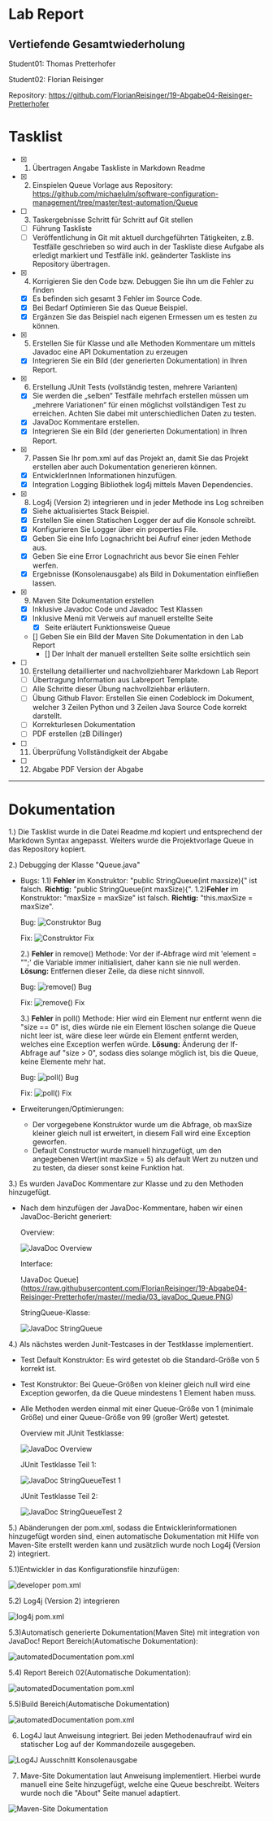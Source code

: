# Lab Report #
## Vertiefende Gesamtwiederholung ##


Student01: Thomas Pretterhofer

Student02: Florian Reisinger


Repository: <a href="https://github.com/FlorianReisinger/19-Abgabe04-Reisinger-Pretterhofer">https://github.com/FlorianReisinger/19-Abgabe04-Reisinger-Pretterhofer</a>

# Tasklist #

- [x] 1. Übertragen Angabe Taskliste in Markdown Readme

- [x] 2. Einspielen Queue Vorlage aus Repository:  
https://github.com/michaelulm/software-configuration-management/tree/master/test-automation/Queue  
            
- [ ] 3. Taskergebnisse Schritt für Schritt auf Git stellen
  - [ ] Führung Taskliste
  - [ ] Veröffentlichung in Git mit aktuell durchgeführten Tätigkeiten, z.B. Testfälle geschrieben so wird auch in der Taskliste diese Aufgabe als erledigt markiert und Testfälle inkl. geänderter Taskliste ins Repository übertragen.
    
- [x] 4. Korrigieren Sie den Code bzw. Debuggen Sie ihn um die Fehler zu finden
  - [x] Es befinden sich gesamt 3 Fehler im Source Code.
  - [x] Bei Bedarf Optimieren Sie das Queue Beispiel.
  - [x] Ergänzen Sie das Beispiel nach eigenen Ermessen um es testen zu können.
  
- [x] 5. Erstellen Sie für Klasse und alle Methoden Kommentare um mittels Javadoc eine API Dokumentation zu erzeugen
  - [x] Integrieren Sie ein Bild (der generierten Dokumentation) in Ihren Report.
  
- [x] 6. Erstellung JUnit Tests (vollständig testen, mehrere Varianten)
  - [x] Sie werden die „selben“ Testfälle mehrfach erstellen müssen um „mehrere Variationen“ für einen möglichst vollständigen Test zu erreichen. Achten Sie dabei mit unterschiedlichen Daten zu testen.
  - [x] JavaDoc Kommentare erstellen.
  - [x] Integrieren Sie ein Bild (der generierten Dokumentation) in Ihren Report.
  
- [x] 7. Passen Sie Ihr pom.xml auf das Projekt an, damit Sie das Projekt erstellen aber auch Dokumentation generieren können.
  - [x] EntwicklerInnen Informationen hinzufügen.
  - [x] Integration Logging Bibliothek log4j mittels Maven Dependencies.
  
- [x] 8. Log4j (Version 2) integrieren und in jeder Methode ins Log schreiben
  - [x] Siehe aktualisiertes Stack Beispiel.
  - [x] Erstellen Sie einen Statischen Logger der auf die Konsole schreibt.
  - [x] Konfigurieren Sie Logger über ein properties File.
  - [x] Geben Sie eine Info Lognachricht bei Aufruf einer jeden Methode aus.
  - [x] Geben Sie eine Error Lognachricht aus bevor Sie einen Fehler werfen.
  - [x] Ergebnisse (Konsolenausgabe) als Bild in Dokumentation einfließen lassen.
  
- [x] 9. Maven Site Dokumentation erstellen
  - [x] Inklusive Javadoc Code und Javadoc Test Klassen
  - [x] Inklusive Menü mit Verweis auf manuell erstellte Seite
    - [x] Seite erläutert Funktionsweise Queue
  - [] Geben Sie ein Bild der Maven Site Dokumentation in den Lab Report
    - [] Der Inhalt der manuell erstellten Seite sollte ersichtlich sein
    
- [ ] 10. Erstellung detaillierter und nachvollziehbarer Markdown Lab Report
  - [ ] Übertragung Information aus Labreport Template.
  - [ ] Alle Schritte dieser Übung nachvollziehbar erläutern.
  - [ ] Übung Github Flavor: Erstellen Sie einen Codeblock im Dokument, welcher 3 Zeilen Python und 3 Zeilen Java Source Code korrekt darstellt.
  - [ ] Korrekturlesen Dokumentation
  - [ ] PDF erstellen (zB Dillinger)
  
- [ ] 11. Überprüfung Vollständigkeit der Abgabe
- [ ] 12. Abgabe PDF Version der Abgabe

---

# Dokumentation #

1.) Die Tasklist wurde in die Datei Readme.md kopiert und entsprechend der Markdown Syntax angepasst. Weiters wurde die Projektvorlage Queue in das Repository kopiert.

2.) Debugging der Klasse "Queue.java"


- Bugs:
    1.1) **Fehler** im Konstruktor: "public StringQueue(int     maxsize){" ist falsch.
    **Richtig:** "public    StringQueue(int maxSize){".
    1.2)**Fehler** im Konstruktor: "maxSize = maxSize" ist falsch.
    **Richtig:** "this.maxSize = maxSize".
    
    Bug:
    ![Construktor Bug](https://raw.githubusercontent.com/FlorianReisinger/19-Abgabe04-Reisinger-Pretterhofer/master//media/02_bug_01.PNG)
    
    Fix:
    ![Construktor Fix](https://raw.githubusercontent.com/FlorianReisinger/19-Abgabe04-Reisinger-Pretterhofer/master//media/02_fix_01.PNG)
      
    2.) **Fehler** in remove() Methode: Vor der if-Abfrage wird mit
    'element = "";' die Variable immer initialisiert, daher kann sie nie null werden.
    **Lösung:** Entfernen dieser Zeile, da diese nicht sinnvoll.
    
    Bug:
    ![remove() Bug](https://raw.githubusercontent.com/FlorianReisinger/19-Abgabe04-Reisinger-Pretterhofer/master//media/02_bug_02.PNG)

  Fix:
  ![remove() Fix](https://raw.githubusercontent.com/FlorianReisinger/19-Abgabe04-Reisinger-Pretterhofer/master//media/02_fix_02.PNG)

    3.) **Fehler** in poll() Methode: Hier wird ein Element nur entfernt wenn die    "size == 0" ist, dies würde nie ein Element löschen solange die Queue nicht leer ist, wäre diese leer würde ein Element entfernt werden, welches eine Exception werfen würde.
    **Lösung:** Änderung der If-Abfrage auf "size > 0", sodass dies solange möglich ist, bis die Queue, keine Elemente mehr hat.
    
    Bug:
    ![poll() Bug](https://raw.githubusercontent.com/FlorianReisinger/19-Abgabe04-Reisinger-Pretterhofer/master//media/02_bug_03.PNG)
    
    Fix:
    ![poll() Fix](https://raw.githubusercontent.com/FlorianReisinger/19-Abgabe04-Reisinger-Pretterhofer/master//media/02_fix_03.PNG)
    
- Erweiterungen/Optimierungen:
    - Der vorgegebene Konstruktor wurde um die Abfrage, ob maxSize kleiner gleich null ist erweitert, in diesem Fall wird eine Exception geworfen.
    - Default Constructor wurde manuell hinzugefügt, um den angegebenen Wert(int maxSize = 5) als default Wert zu nutzen und zu testen, da dieser sonst keine Funktion hat.

3.) Es wurden JavaDoc Kommentare zur Klasse und zu den Methoden hinzugefügt.
- Nach dem hinzufügen der JavaDoc-Kommentare, haben wir einen JavaDoc-Bericht generiert:

    Overview:

    ![JavaDoc Overview](https://raw.githubusercontent.com/FlorianReisinger/19-Abgabe04-Reisinger-Pretterhofer/master//media/03_javaDoc_overview.PNG)

    Interface:
    
    !JavaDoc Queue](https://raw.githubusercontent.com/FlorianReisinger/19-Abgabe04-Reisinger-Pretterhofer/master//media/03_javaDoc_Queue.PNG)
    
    StringQueue-Klasse:
    
    ![JavaDoc StringQueue](https://raw.githubusercontent.com/FlorianReisinger/19-Abgabe04-Reisinger-Pretterhofer/master//media/03_javaDoc_StringQueue.PNG)

4.) Als nächstes werden Junit-Testcases in der Testklasse implementiert.
- Test Default Konstruktor: Es wird getestet ob die Standard-Größe von 5 korrekt ist.
- Test Konstruktor: Bei Queue-Größen von kleiner gleich null wird eine Exception geworfen, da die Queue mindestens 1 Element haben muss.
- Alle Methoden werden einmal mit einer Queue-Größe von 1 (minimale Größe) und einer Queue-Größe von 99 (großer Wert) getestet.

    Overview mit JUnit Testklasse:
    
    ![JavaDoc Overview](https://raw.githubusercontent.com/FlorianReisinger/19-Abgabe04-Reisinger-Pretterhofer/master//media/04_JUnit_Overview.PNG)

    JUnit Testklasse Teil 1:
    
    ![JavaDoc StringQueueTest 1](https://raw.githubusercontent.com/FlorianReisinger/19-Abgabe04-Reisinger-Pretterhofer/master//media/04_JUnit_StringQueueTest_1.PNG)

    JUnit Testklasse Teil 2:
    
    ![JavaDoc StringQueueTest 2](https://raw.githubusercontent.com/FlorianReisinger/19-Abgabe04-Reisinger-Pretterhofer/master//media/04_JUnit_StringQueueTest_2.PNG)
    
    
5.) Abänderungen der pom.xml, sodass die Entwicklerinformationen hinzugefügt worden sind, einen automatische Dokumentation mit Hilfe von Maven-Site erstellt werden kann und zusätzlich wurde noch Log4j (Version 2) integriert.

5.1)Entwickler in das Konfigurationsfile hinzufügen:

![developer pom.xml](https://raw.githubusercontent.com/FlorianReisinger/19-Abgabe04-Reisinger-Pretterhofer/master//media/05_pom_01.PNG)
    
 5.2) Log4j (Version 2) integrieren
 
![log4j pom.xml](https://raw.githubusercontent.com/FlorianReisinger/19-Abgabe04-Reisinger-Pretterhofer/master//media/05_pom_02.PNG)

 5.3)Automatisch generierte Dokumentation(Maven Site) mit integration von JavaDoc!
 Report Bereich(Automatische Dokumentation):
 
![automatedDocumentation pom.xml](https://raw.githubusercontent.com/FlorianReisinger/19-Abgabe04-Reisinger-Pretterhofer/master//media/05_pom_03.PNG)
    
5.4) Report Bereich 02(Automatische Dokumentation):

![automatedDocumentation pom.xml](https://raw.githubusercontent.com/FlorianReisinger/19-Abgabe04-Reisinger-Pretterhofer/master//media/05_pom_04.PNG)

5.5)Build Bereich(Automatische Dokumentation)

![automatedDocumentation pom.xml](https://raw.githubusercontent.com/FlorianReisinger/19-Abgabe04-Reisinger-Pretterhofer/master//media/05_pom_05.PNG)

6) Log4J laut Anweisung integriert. 
 Bei jeden Methodenaufrauf wird ein statischer Log auf der Kommandozeile ausgegeben.
 
![Log4J Ausschnitt Konsolenausgabe](https://raw.githubusercontent.com/FlorianReisinger/19-Abgabe04-Reisinger-Pretterhofer/master//media/06_Log4J.PNG)

7) Mave-Site Dokumentation laut Anweisung implementiert. 
 Hierbei wurde manuell eine Seite hinzugefügt, welche eine Queue beschreibt.
 Weiters wurde noch die "About" Seite manuel adaptiert.
 
![Maven-Site Dokumentation](https://raw.githubusercontent.com/FlorianReisinger/19-Abgabe04-Reisinger-Pretterhofer/master//media/07_MavenSite.PNG)